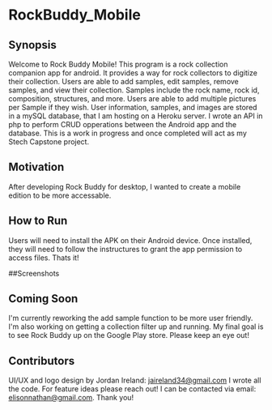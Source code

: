 # RockBuddy_Mobile

## Synopsis
Welcome to Rock Buddy Mobile! This program is a rock collection companion app for android. It provides a way for rock collectors to digitize their collection. Users are able to add samples, edit samples, remove samples, and view their collection. Samples include the rock name, rock id, composition, structures, and more. Users are able to add multiple pictures per Sample if they wish.
User information, samples, and images are stored in a mySQL database, that I am hosting on a Heroku server. I wrote an API in php to perform CRUD opperations between the Android app and the database. 
This is a work in progress and once completed will act as my Stech Capstone project.

## Motivation
After developing Rock Buddy for desktop, I wanted to create a mobile edition to be more accessable.

## How to Run
Users will need to install the APK on their Android device. Once installed, they will need to follow the instructures to grant the app permission to access files. Thats it! 

##Screenshots


## Coming Soon
I'm currently reworking the add sample function to be more user friendly. I'm also working on getting a collection filter up and running.
My final goal is to see Rock Buddy up on the Google Play store. Please keep an eye out!

## Contributors
UI/UX and logo design by Jordan Ireland: jaireland34@gmail.com
I wrote all the code.
For feature ideas please reach out! I can be contacted via email: elisonnathan@gmail.com. 
Thank you!

